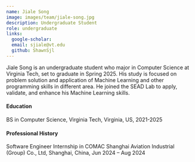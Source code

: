 ```yaml
---
name: Jiale Song
image: images/team/jiale-song.jpg
description: Undergraduate Student
role: undergraduate
links:
  google-scholar:
  email: sjiale@vt.edu
  github: ShawnSjl
---
```


Jiale Song is an undergraduate student who major in Computer Science at Virginia Tech, set to graduate in Spring 2025. His study is focused on problem solution and application of Machine Learning and other programming skills in different area. He joined the SEAD Lab to apply, validate, and enhance his Machine Learning skills.
 
#### Education
BS in Computer Science, Virginia Tech, Virginia, US, 2021-2025

#### Professional History
Software Engineer Internship in COMAC Shanghai Aviation Industrial (Group) Co., Ltd, Shanghai, China, Jun 2024 – Aug 2024

